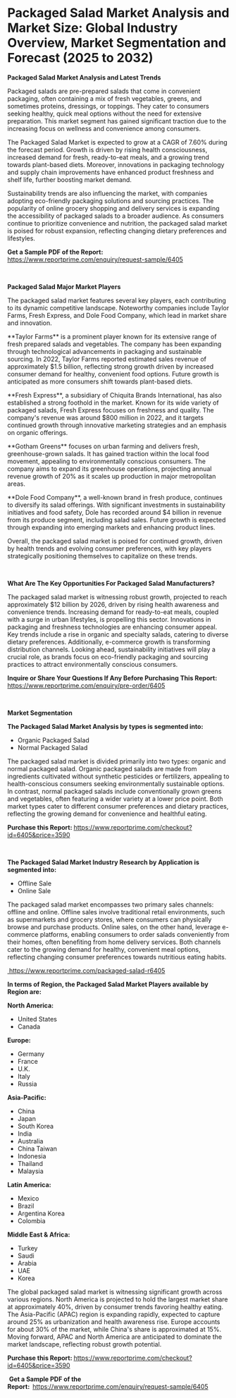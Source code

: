 <p><h1>Packaged Salad Market Analysis and Market Size: Global Industry Overview, Market Segmentation and Forecast (2025 to 2032)</h1></p><p><strong>Packaged Salad Market Analysis and Latest Trends</strong></p>
<p><p>Packaged salads are pre-prepared salads that come in convenient packaging, often containing a mix of fresh vegetables, greens, and sometimes proteins, dressings, or toppings. They cater to consumers seeking healthy, quick meal options without the need for extensive preparation. This market segment has gained significant traction due to the increasing focus on wellness and convenience among consumers.</p><p>The Packaged Salad Market is expected to grow at a CAGR of 7.60% during the forecast period. Growth is driven by rising health consciousness, increased demand for fresh, ready-to-eat meals, and a growing trend towards plant-based diets. Moreover, innovations in packaging technology and supply chain improvements have enhanced product freshness and shelf life, further boosting market demand. </p><p>Sustainability trends are also influencing the market, with companies adopting eco-friendly packaging solutions and sourcing practices. The popularity of online grocery shopping and delivery services is expanding the accessibility of packaged salads to a broader audience. As consumers continue to prioritize convenience and nutrition, the packaged salad market is poised for robust expansion, reflecting changing dietary preferences and lifestyles.</p></p>
<p><strong>Get a Sample PDF of the Report:&nbsp;</strong> <a href="https://www.reportprime.com/enquiry/request-sample/6405?utm_campaign=4656&utm_medium=2&utm_source=Github&utm_content=ia&utm_term=15052025&utm_id=packaged-salad">https://www.reportprime.com/enquiry/request-sample/6405</a></p>
<p>&nbsp;</p>
<p><strong>Packaged Salad Major Market Players</strong></p>
<p><p>The packaged salad market features several key players, each contributing to its dynamic competitive landscape. Noteworthy companies include Taylor Farms, Fresh Express, and Dole Food Company, which lead in market share and innovation.</p><p>**Taylor Farms** is a prominent player known for its extensive range of fresh prepared salads and vegetables. The company has been expanding through technological advancements in packaging and sustainable sourcing. In 2022, Taylor Farms reported estimated sales revenue of approximately $1.5 billion, reflecting strong growth driven by increased consumer demand for healthy, convenient food options. Future growth is anticipated as more consumers shift towards plant-based diets.</p><p>**Fresh Express**, a subsidiary of Chiquita Brands International, has also established a strong foothold in the market. Known for its wide variety of packaged salads, Fresh Express focuses on freshness and quality. The company's revenue was around $800 million in 2022, and it targets continued growth through innovative marketing strategies and an emphasis on organic offerings.</p><p>**Gotham Greens** focuses on urban farming and delivers fresh, greenhouse-grown salads. It has gained traction within the local food movement, appealing to environmentally conscious consumers. The company aims to expand its greenhouse operations, projecting annual revenue growth of 20% as it scales up production in major metropolitan areas.</p><p>**Dole Food Company**, a well-known brand in fresh produce, continues to diversify its salad offerings. With significant investments in sustainability initiatives and food safety, Dole has recorded around $4 billion in revenue from its produce segment, including salad sales. Future growth is expected through expanding into emerging markets and enhancing product lines.</p><p>Overall, the packaged salad market is poised for continued growth, driven by health trends and evolving consumer preferences, with key players strategically positioning themselves to capitalize on these trends.</p></p>
<p>&nbsp;</p>
<p><strong>What Are The Key Opportunities For Packaged Salad Manufacturers?</strong></p>
<p><p>The packaged salad market is witnessing robust growth, projected to reach approximately $12 billion by 2026, driven by rising health awareness and convenience trends. Increasing demand for ready-to-eat meals, coupled with a surge in urban lifestyles, is propelling this sector. Innovations in packaging and freshness technologies are enhancing consumer appeal. Key trends include a rise in organic and specialty salads, catering to diverse dietary preferences. Additionally, e-commerce growth is transforming distribution channels. Looking ahead, sustainability initiatives will play a crucial role, as brands focus on eco-friendly packaging and sourcing practices to attract environmentally conscious consumers.</p></p>
<p><strong>Inquire or Share Your Questions If Any Before Purchasing This Report:</strong> <a href="https://www.reportprime.com/enquiry/pre-order/6405?utm_campaign=4656&utm_medium=2&utm_source=Github&utm_content=ia&utm_term=15052025&utm_id=packaged-salad">https://www.reportprime.com/enquiry/pre-order/6405</a></p>
<p>&nbsp;</p>
<p><strong>Market Segmentation</strong></p>
<p><strong>The Packaged Salad Market Analysis by types is segmented into:</strong></p>
<p><ul><li>Organic Packaged Salad</li><li>Normal Packaged Salad</li></ul></p>
<p><p>The packaged salad market is divided primarily into two types: organic and normal packaged salad. Organic packaged salads are made from ingredients cultivated without synthetic pesticides or fertilizers, appealing to health-conscious consumers seeking environmentally sustainable options. In contrast, normal packaged salads include conventionally grown greens and vegetables, often featuring a wider variety at a lower price point. Both market types cater to different consumer preferences and dietary practices, reflecting the growing demand for convenience and healthful eating.</p></p>
<p><strong>Purchase this Report:&nbsp;</strong><a href="https://www.reportprime.com/checkout?id=6405&price=3590&utm_campaign=4656&utm_medium=2&utm_source=Github&utm_content=ia&utm_term=15052025&utm_id=packaged-salad">https://www.reportprime.com/checkout?id=6405&price=3590</a></p>
<p>&nbsp;</p>
<p><strong>The Packaged Salad Market Industry Research by Application is segmented into:</strong></p>
<p><ul><li>Offline Sale</li><li>Online Sale</li></ul></p>
<p><p>The packaged salad market encompasses two primary sales channels: offline and online. Offline sales involve traditional retail environments, such as supermarkets and grocery stores, where consumers can physically browse and purchase products. Online sales, on the other hand, leverage e-commerce platforms, enabling consumers to order salads conveniently from their homes, often benefiting from home delivery services. Both channels cater to the growing demand for healthy, convenient meal options, reflecting changing consumer preferences towards nutritious eating habits.</p></p>
<p><a href="https://www.reportprime.com/packaged-salad-r6405?utm_campaign=4656&utm_medium=2&utm_source=Github&utm_content=ia&utm_term=15052025&utm_id=packaged-salad">&nbsp;https://www.reportprime.com/packaged-salad-r6405</a></p>
<p><strong>In terms of Region, the Packaged Salad Market Players available by Region are:</strong></p>
<p>
    <p> <strong> North America: </strong>
        <ul>
            <li>United States</li>
            <li>Canada</li>
        </ul>
        </p> 
    <p> <strong> Europe: </strong>
        <ul>
            <li>Germany</li>
            <li>France</li>
            <li>U.K.</li>
            <li>Italy</li>
            <li>Russia</li>
        </ul>
        </p> 
    <p> <strong> Asia-Pacific: </strong>
        <ul>
            <li>China</li>
            <li>Japan</li>
            <li>South Korea</li>
            <li>India</li>
            <li>Australia</li>
            <li>China Taiwan</li>
            <li>Indonesia</li>
            <li>Thailand</li>
            <li>Malaysia</li>
        </ul>
        </p> 
    <p> <strong> Latin America: </strong>
        <ul>
            <li>Mexico</li>
            <li>Brazil</li>
            <li>Argentina Korea</li>
            <li>Colombia</li>
        </ul>
        </p> 
    <p> <strong> Middle East & Africa: </strong>
        <ul>
            <li>Turkey</li>
            <li>Saudi</li>
            <li>Arabia</li>
            <li>UAE</li>
            <li>Korea</li>
        </ul>
    </p>
    </p>
<p><p>The global packaged salad market is witnessing significant growth across various regions. North America is projected to hold the largest market share at approximately 40%, driven by consumer trends favoring healthy eating. The Asia-Pacific (APAC) region is expanding rapidly, expected to capture around 25% as urbanization and health awareness rise. Europe accounts for about 30% of the market, while China's share is approximated at 15%. Moving forward, APAC and North America are anticipated to dominate the market landscape, reflecting robust growth potential.</p></p>
<p><strong>Purchase this Report: </strong><a href="https://www.reportprime.com/checkout?id=6405&price=3590&utm_campaign=4656&utm_medium=2&utm_source=Github&utm_content=ia&utm_term=15052025&utm_id=packaged-salad">https://www.reportprime.com/checkout?id=6405&price=3590</a></p>
<p>&nbsp;<strong>Get a Sample PDF of the Report:&nbsp;&nbsp;</strong><a href="https://www.reportprime.com/enquiry/request-sample/6405?utm_campaign=4656&utm_medium=2&utm_source=Github&utm_content=ia&utm_term=15052025&utm_id=packaged-salad">https://www.reportprime.com/enquiry/request-sample/6405</a></p>
<p><strong></strong></p>
<p><p></p><p></p><p></p></p>